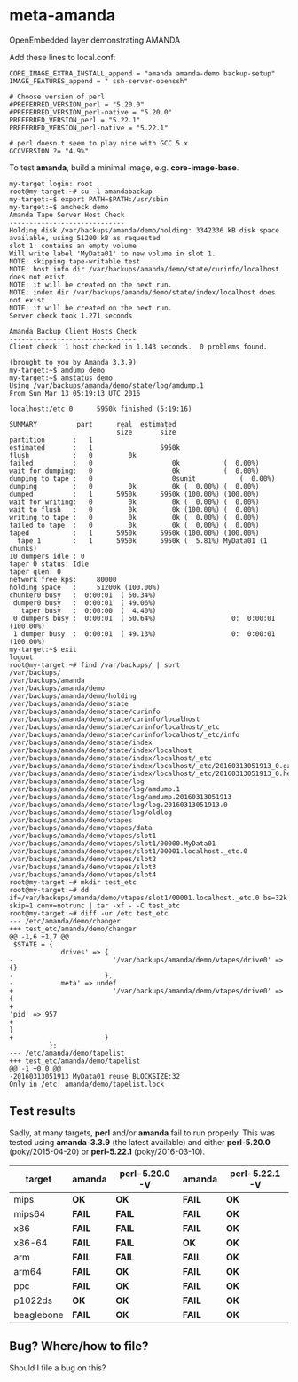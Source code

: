 # meta-amanda
OpenEmbedded layer demonstrating AMANDA

Add these lines to local.conf:

```
CORE_IMAGE_EXTRA_INSTALL_append = "amanda amanda-demo backup-setup"
IMAGE_FEATURES_append = " ssh-server-openssh"

# Choose version of perl
#PREFERRED_VERSION_perl = "5.20.0"
#PREFERRED_VERSION_perl-native = "5.20.0"
PREFERRED_VERSION_perl = "5.22.1"
PREFERRED_VERSION_perl-native = "5.22.1"

# perl doesn't seem to play nice with GCC 5.x
GCCVERSION ?= "4.9%"
```

To test **amanda**, build a minimal image, e.g. **core-image-base**.

```
my-target login: root
root@my-target:~# su -l amandabackup
my-target:~$ export PATH=$PATH:/usr/sbin
my-target:~$ amcheck demo
Amanda Tape Server Host Check
-----------------------------
Holding disk /var/backups/amanda/demo/holding: 3342336 kB disk space available, using 51200 kB as requested
slot 1: contains an empty volume
Will write label 'MyData01' to new volume in slot 1.
NOTE: skipping tape-writable test
NOTE: host info dir /var/backups/amanda/demo/state/curinfo/localhost does not exist
NOTE: it will be created on the next run.
NOTE: index dir /var/backups/amanda/demo/state/index/localhost does not exist
NOTE: it will be created on the next run.
Server check took 1.271 seconds

Amanda Backup Client Hosts Check
--------------------------------
Client check: 1 host checked in 1.143 seconds.  0 problems found.

(brought to you by Amanda 3.3.9)
my-target:~$ amdump demo
my-target:~$ amstatus demo
Using /var/backups/amanda/demo/state/log/amdump.1
From Sun Mar 13 05:19:13 UTC 2016

localhost:/etc 0      5950k finished (5:19:16)

SUMMARY          part      real  estimated
                           size       size
partition       :   1
estimated       :   1                 5950k
flush           :   0         0k
failed          :   0                    0k           (  0.00%)
wait for dumping:   0                    0k           (  0.00%)
dumping to tape :   0                    0sunit           (  0.00%)
dumping         :   0         0k         0k (  0.00%) (  0.00%)
dumped          :   1      5950k      5950k (100.00%) (100.00%)
wait for writing:   0         0k         0k (  0.00%) (  0.00%)
wait to flush   :   0         0k         0k (100.00%) (  0.00%)
writing to tape :   0         0k         0k (  0.00%) (  0.00%)
failed to tape  :   0         0k         0k (  0.00%) (  0.00%)
taped           :   1      5950k      5950k (100.00%) (100.00%)
  tape 1        :   1      5950k      5950k (  5.81%) MyData01 (1 chunks)
10 dumpers idle : 0
taper 0 status: Idle
taper qlen: 0
network free kps:     80000
holding space   :     51200k (100.00%)
chunker0 busy   :  0:00:01  ( 50.34%)
 dumper0 busy   :  0:00:01  ( 49.06%)
   taper busy   :  0:00:00  (  4.40%)
 0 dumpers busy :  0:00:01  ( 50.64%)                   0:  0:00:01  (100.00%)
 1 dumper busy  :  0:00:01  ( 49.13%)                   0:  0:00:01  (100.00%)
my-target:~$ exit
logout
root@my-target:~# find /var/backups/ | sort
/var/backups/
/var/backups/amanda
/var/backups/amanda/demo
/var/backups/amanda/demo/holding
/var/backups/amanda/demo/state
/var/backups/amanda/demo/state/curinfo
/var/backups/amanda/demo/state/curinfo/localhost
/var/backups/amanda/demo/state/curinfo/localhost/_etc
/var/backups/amanda/demo/state/curinfo/localhost/_etc/info
/var/backups/amanda/demo/state/index
/var/backups/amanda/demo/state/index/localhost
/var/backups/amanda/demo/state/index/localhost/_etc
/var/backups/amanda/demo/state/index/localhost/_etc/20160313051913_0.gz
/var/backups/amanda/demo/state/index/localhost/_etc/20160313051913_0.header
/var/backups/amanda/demo/state/log
/var/backups/amanda/demo/state/log/amdump.1
/var/backups/amanda/demo/state/log/amdump.20160313051913
/var/backups/amanda/demo/state/log/log.20160313051913.0
/var/backups/amanda/demo/state/log/oldlog
/var/backups/amanda/demo/vtapes
/var/backups/amanda/demo/vtapes/data
/var/backups/amanda/demo/vtapes/slot1
/var/backups/amanda/demo/vtapes/slot1/00000.MyData01
/var/backups/amanda/demo/vtapes/slot1/00001.localhost._etc.0
/var/backups/amanda/demo/vtapes/slot2
/var/backups/amanda/demo/vtapes/slot3
/var/backups/amanda/demo/vtapes/slot4
root@my-target:~# mkdir test_etc
root@my-target:~# dd if=/var/backups/amanda/demo/vtapes/slot1/00001.localhost._etc.0 bs=32k skip=1 conv=notrunc | tar -xf - -C test_etc
root@my-target:~# diff -ur /etc test_etc
--- /etc/amanda/demo/changer
+++ test_etc/amanda/demo/changer
@@ -1,6 +1,7 @@
 $STATE = {
            'drives' => {
-                         '/var/backups/amanda/demo/vtapes/drive0' => {}
-                       },
-           'meta' => undef
+                         '/var/backups/amanda/demo/vtapes/drive0' => {
+                                                                       'pid' => 957
+                                                                     }
+                       }
          };
--- /etc/amanda/demo/tapelist
+++ test_etc/amanda/demo/tapelist
@@ -1 +0,0 @@
-20160313051913 MyData01 reuse BLOCKSIZE:32
Only in /etc: amanda/demo/tapelist.lock

```

## Test results

Sadly, at many targets, **perl** and/or **amanda** fail to run properly.
This was tested using **amanda-3.3.9** (the latest available) and either
**perl-5.20.0** (poky/2015-04-20) or **perl-5.22.1** (poky/2016-03-10).

| target | **amanda** | **perl-5.20.0 -V** | **amanda** | **perl-5.22.1 -V** |
|--------|------------|--------------------|------------|--------------------|
| mips   | **OK**     | **OK**             | **FAIL**   | **OK**             |
| mips64 | **FAIL**   | **FAIL**           | **FAIL**   | **OK**             |
| x86    | **FAIL**   | **FAIL**           | **FAIL**   | **OK**             |
| x86-64 | **FAIL**   | **FAIL**           | **OK**     | **OK**             |
| arm    | **FAIL**   | **FAIL**           | **FAIL**   | **OK**             |
| arm64  | **FAIL**   | **OK**             | **FAIL**   | **OK**             |
| ppc    | **FAIL**   | **OK**             | **FAIL**   | **OK**             |
| p1022ds    | **OK**   | **OK**             | **FAIL**   | **OK**             |
| beaglebone    | **FAIL**   | **OK**             | **FAIL**   | **OK**             |

## Bug?  Where/how to file?

Should I file a bug on this?
